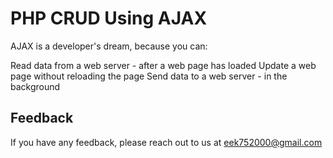 
# PHP CRUD Using AJAX

AJAX is a developer's dream, because you can:

Read data from a web server - after a web page has loaded
Update a web page without reloading the page
Send data to a web server - in the background

## Feedback

If you have any feedback, please reach out to us at eek752000@gmail.com

